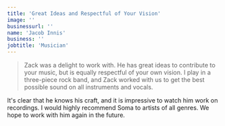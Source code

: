```yaml
---
title: 'Great Ideas and Respectful of Your Vision'
image: ''
businessurl: ''
name: 'Jacob Innis'
business: ''
jobtitle: 'Musician'
---
```


> Zack was a delight to work with.  He has great ideas to contribute to your music, but is equally respectful of your own vision.  I play in a three-piece rock band, and Zack worked with us to get the best possible sound on all instruments and vocals.  

It's clear that he knows his craft, and it is impressive to watch him work on recordings.  I would highly recommend Soma to artists of all genres.  We hope to work with him again in the future.